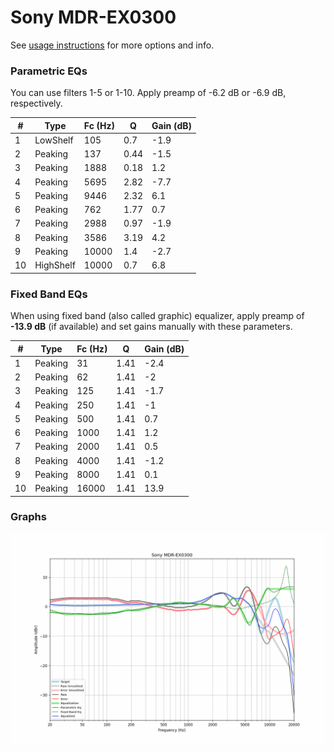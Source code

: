 # Sony MDR-EX0300
See [usage instructions](https://github.com/jaakkopasanen/AutoEq#usage) for more options and info.

### Parametric EQs
You can use filters 1-5 or 1-10. Apply preamp of -6.2 dB or -6.9 dB, respectively.

|   # | Type      |   Fc (Hz) |    Q |   Gain (dB) |
|-----|-----------|-----------|------|-------------|
|   1 | LowShelf  |       105 | 0.7  |        -1.9 |
|   2 | Peaking   |       137 | 0.44 |        -1.5 |
|   3 | Peaking   |      1888 | 0.18 |         1.2 |
|   4 | Peaking   |      5695 | 2.82 |        -7.7 |
|   5 | Peaking   |      9446 | 2.32 |         6.1 |
|   6 | Peaking   |       762 | 1.77 |         0.7 |
|   7 | Peaking   |      2988 | 0.97 |        -1.9 |
|   8 | Peaking   |      3586 | 3.19 |         4.2 |
|   9 | Peaking   |     10000 | 1.4  |        -2.7 |
|  10 | HighShelf |     10000 | 0.7  |         6.8 |

### Fixed Band EQs
When using fixed band (also called graphic) equalizer, apply preamp of **-13.9 dB** (if available) and set gains manually with these parameters.

|   # | Type    |   Fc (Hz) |    Q |   Gain (dB) |
|-----|---------|-----------|------|-------------|
|   1 | Peaking |        31 | 1.41 |        -2.4 |
|   2 | Peaking |        62 | 1.41 |        -2   |
|   3 | Peaking |       125 | 1.41 |        -1.7 |
|   4 | Peaking |       250 | 1.41 |        -1   |
|   5 | Peaking |       500 | 1.41 |         0.7 |
|   6 | Peaking |      1000 | 1.41 |         1.2 |
|   7 | Peaking |      2000 | 1.41 |         0.5 |
|   8 | Peaking |      4000 | 1.41 |        -1.2 |
|   9 | Peaking |      8000 | 1.41 |         0.1 |
|  10 | Peaking |     16000 | 1.41 |        13.9 |

### Graphs
![](./Sony%20MDR-EX0300.png)
